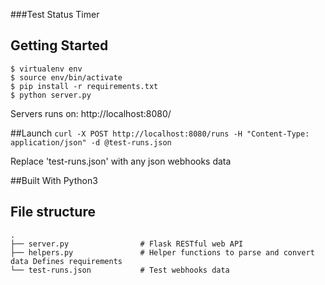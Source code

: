 ###Test Status Timer

## Getting Started

    $ virtualenv env
    $ source env/bin/activate
    $ pip install -r requirements.txt
    $ python server.py

Servers runs on: http://localhost:8080/

##Launch
`curl -X POST http://localhost:8080/runs -H "Content-Type: application/json" -d @test-runs.json`

Replace 'test-runs.json' with any json webhooks data

##Built With
Python3


## File structure

    .
    ├── server.py                # Flask RESTful web API
    ├── helpers.py          	 # Helper functions to parse and convert data Defines requirements
    └── test-runs.json           # Test webhooks data